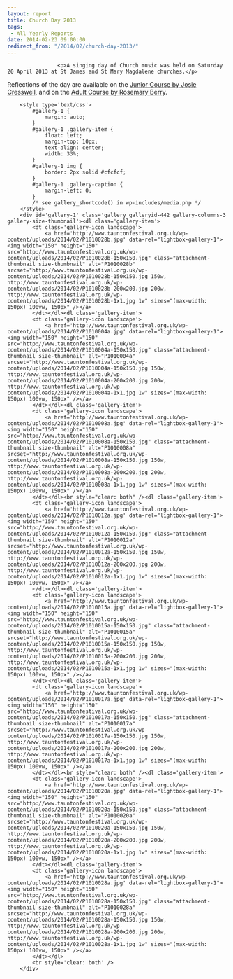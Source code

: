 ```yaml
---
layout: report
title: Church Day 2013
tags: 
 - All Yearly Reports
date: 2014-02-23 09:00:00
redirect_from: "/2014/02/church-day-2013/"
---
```

<section>

                    
                    <p>A singing day of Church music was held on Saturday 20 April 2013 at St James and St Mary Magdalene churches.</p>
<p>Reflections of the day are available on the <a href="/2014/02/church-day-2013-junior-course/" title="Church Day 2013 – Junior Course">Junior Course by Josie Cresswell</a>, and on the <a href="/2014/02/church-day-2013-adult-course/" title="Church Day 2013 – Adult Course">Adult Course by Rosemary Berry</a>.</p>

		<style type='text/css'>
			#gallery-1 {
				margin: auto;
			}
			#gallery-1 .gallery-item {
				float: left;
				margin-top: 10px;
				text-align: center;
				width: 33%;
			}
			#gallery-1 img {
				border: 2px solid #cfcfcf;
			}
			#gallery-1 .gallery-caption {
				margin-left: 0;
			}
			/* see gallery_shortcode() in wp-includes/media.php */
		</style>
		<div id='gallery-1' class='gallery galleryid-442 gallery-columns-3 gallery-size-thumbnail'><dl class='gallery-item'>
			<dt class='gallery-icon landscape'>
				<a href='http://www.tauntonfestival.org.uk/wp-content/uploads/2014/02/P1010028b.jpg' data-rel="lightbox-gallery-1"><img width="150" height="150" src="http://www.tauntonfestival.org.uk/wp-content/uploads/2014/02/P1010028b-150x150.jpg" class="attachment-thumbnail size-thumbnail" alt="P1010028b" srcset="http://www.tauntonfestival.org.uk/wp-content/uploads/2014/02/P1010028b-150x150.jpg 150w, http://www.tauntonfestival.org.uk/wp-content/uploads/2014/02/P1010028b-200x200.jpg 200w, http://www.tauntonfestival.org.uk/wp-content/uploads/2014/02/P1010028b-1x1.jpg 1w" sizes="(max-width: 150px) 100vw, 150px" /></a>
			</dt></dl><dl class='gallery-item'>
			<dt class='gallery-icon landscape'>
				<a href='http://www.tauntonfestival.org.uk/wp-content/uploads/2014/02/P1010004a.jpg' data-rel="lightbox-gallery-1"><img width="150" height="150" src="http://www.tauntonfestival.org.uk/wp-content/uploads/2014/02/P1010004a-150x150.jpg" class="attachment-thumbnail size-thumbnail" alt="P1010004a" srcset="http://www.tauntonfestival.org.uk/wp-content/uploads/2014/02/P1010004a-150x150.jpg 150w, http://www.tauntonfestival.org.uk/wp-content/uploads/2014/02/P1010004a-200x200.jpg 200w, http://www.tauntonfestival.org.uk/wp-content/uploads/2014/02/P1010004a-1x1.jpg 1w" sizes="(max-width: 150px) 100vw, 150px" /></a>
			</dt></dl><dl class='gallery-item'>
			<dt class='gallery-icon landscape'>
				<a href='http://www.tauntonfestival.org.uk/wp-content/uploads/2014/02/P1010008a.jpg' data-rel="lightbox-gallery-1"><img width="150" height="150" src="http://www.tauntonfestival.org.uk/wp-content/uploads/2014/02/P1010008a-150x150.jpg" class="attachment-thumbnail size-thumbnail" alt="P1010008a" srcset="http://www.tauntonfestival.org.uk/wp-content/uploads/2014/02/P1010008a-150x150.jpg 150w, http://www.tauntonfestival.org.uk/wp-content/uploads/2014/02/P1010008a-200x200.jpg 200w, http://www.tauntonfestival.org.uk/wp-content/uploads/2014/02/P1010008a-1x1.jpg 1w" sizes="(max-width: 150px) 100vw, 150px" /></a>
			</dt></dl><br style="clear: both" /><dl class='gallery-item'>
			<dt class='gallery-icon landscape'>
				<a href='http://www.tauntonfestival.org.uk/wp-content/uploads/2014/02/P1010012a.jpg' data-rel="lightbox-gallery-1"><img width="150" height="150" src="http://www.tauntonfestival.org.uk/wp-content/uploads/2014/02/P1010012a-150x150.jpg" class="attachment-thumbnail size-thumbnail" alt="P1010012a" srcset="http://www.tauntonfestival.org.uk/wp-content/uploads/2014/02/P1010012a-150x150.jpg 150w, http://www.tauntonfestival.org.uk/wp-content/uploads/2014/02/P1010012a-200x200.jpg 200w, http://www.tauntonfestival.org.uk/wp-content/uploads/2014/02/P1010012a-1x1.jpg 1w" sizes="(max-width: 150px) 100vw, 150px" /></a>
			</dt></dl><dl class='gallery-item'>
			<dt class='gallery-icon landscape'>
				<a href='http://www.tauntonfestival.org.uk/wp-content/uploads/2014/02/P1010015a.jpg' data-rel="lightbox-gallery-1"><img width="150" height="150" src="http://www.tauntonfestival.org.uk/wp-content/uploads/2014/02/P1010015a-150x150.jpg" class="attachment-thumbnail size-thumbnail" alt="P1010015a" srcset="http://www.tauntonfestival.org.uk/wp-content/uploads/2014/02/P1010015a-150x150.jpg 150w, http://www.tauntonfestival.org.uk/wp-content/uploads/2014/02/P1010015a-200x200.jpg 200w, http://www.tauntonfestival.org.uk/wp-content/uploads/2014/02/P1010015a-1x1.jpg 1w" sizes="(max-width: 150px) 100vw, 150px" /></a>
			</dt></dl><dl class='gallery-item'>
			<dt class='gallery-icon landscape'>
				<a href='http://www.tauntonfestival.org.uk/wp-content/uploads/2014/02/P1010017a.jpg' data-rel="lightbox-gallery-1"><img width="150" height="150" src="http://www.tauntonfestival.org.uk/wp-content/uploads/2014/02/P1010017a-150x150.jpg" class="attachment-thumbnail size-thumbnail" alt="P1010017a" srcset="http://www.tauntonfestival.org.uk/wp-content/uploads/2014/02/P1010017a-150x150.jpg 150w, http://www.tauntonfestival.org.uk/wp-content/uploads/2014/02/P1010017a-200x200.jpg 200w, http://www.tauntonfestival.org.uk/wp-content/uploads/2014/02/P1010017a-1x1.jpg 1w" sizes="(max-width: 150px) 100vw, 150px" /></a>
			</dt></dl><br style="clear: both" /><dl class='gallery-item'>
			<dt class='gallery-icon landscape'>
				<a href='http://www.tauntonfestival.org.uk/wp-content/uploads/2014/02/P1010020a.jpg' data-rel="lightbox-gallery-1"><img width="150" height="150" src="http://www.tauntonfestival.org.uk/wp-content/uploads/2014/02/P1010020a-150x150.jpg" class="attachment-thumbnail size-thumbnail" alt="P1010020a" srcset="http://www.tauntonfestival.org.uk/wp-content/uploads/2014/02/P1010020a-150x150.jpg 150w, http://www.tauntonfestival.org.uk/wp-content/uploads/2014/02/P1010020a-200x200.jpg 200w, http://www.tauntonfestival.org.uk/wp-content/uploads/2014/02/P1010020a-1x1.jpg 1w" sizes="(max-width: 150px) 100vw, 150px" /></a>
			</dt></dl><dl class='gallery-item'>
			<dt class='gallery-icon landscape'>
				<a href='http://www.tauntonfestival.org.uk/wp-content/uploads/2014/02/P1010028a.jpg' data-rel="lightbox-gallery-1"><img width="150" height="150" src="http://www.tauntonfestival.org.uk/wp-content/uploads/2014/02/P1010028a-150x150.jpg" class="attachment-thumbnail size-thumbnail" alt="P1010028a" srcset="http://www.tauntonfestival.org.uk/wp-content/uploads/2014/02/P1010028a-150x150.jpg 150w, http://www.tauntonfestival.org.uk/wp-content/uploads/2014/02/P1010028a-200x200.jpg 200w, http://www.tauntonfestival.org.uk/wp-content/uploads/2014/02/P1010028a-1x1.jpg 1w" sizes="(max-width: 150px) 100vw, 150px" /></a>
			</dt></dl>
			<br style='clear: both' />
		</div>


                
</section>
